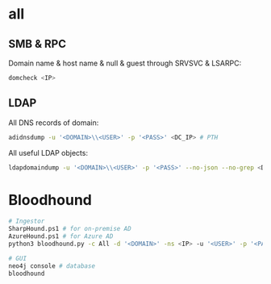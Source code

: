 # all
## SMB & RPC
Domain name & host name & null & guest through SRVSVC & LSARPC:
```bash
domcheck <IP>
```

## LDAP
All DNS records of domain:
```bash
adidnsdump -u '<DOMAIN>\\<USER>' -p '<PASS>' <DC_IP> # PTH
```

All useful LDAP objects:
```bash
ldapdomaindump -u '<DOMAIN>\\<USER>' -p '<PASS>' --no-json --no-grep <DC_IP> # PTH
```

# Bloodhound
```bash
# Ingestor
SharpHound.ps1 # for on-premise AD
AzureHound.ps1 # for Azure AD
python3 bloodhound.py -c All -d '<DOMAIN>' -ns <IP> -u '<USER>' -p '<PASS>'

# GUI
neo4j console # database
bloodhound
```